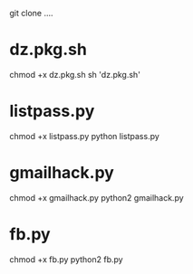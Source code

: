 git clone ....

# dz.pkg.sh
chmod +x dz.pkg.sh
sh 'dz.pkg.sh'

# listpass.py
chmod +x listpass.py
python listpass.py

# gmailhack.py
chmod +x gmailhack.py
python2 gmailhack.py

# fb.py
chmod +x fb.py
python2 fb.py
